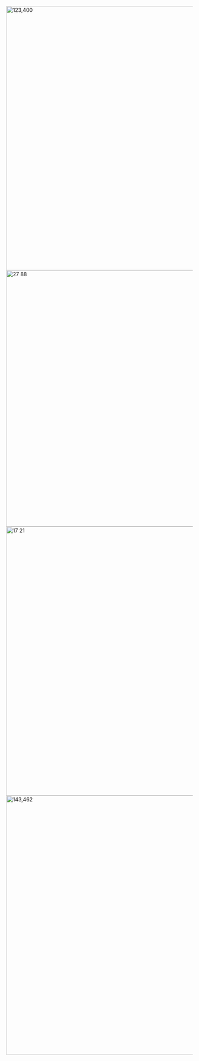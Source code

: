 <img width="901" height="713" alt="123,400" src="https://github.com/user-attachments/assets/bda13d42-1768-43bd-91ad-48a936152882" />
<img width="901" height="692" alt="27   88" src="https://github.com/user-attachments/assets/ab756b03-aac2-4d0a-8c21-724d27b54fc4" />
<img width="902" height="726" alt="17   21" src="https://github.com/user-attachments/assets/8bdec427-3706-4a05-9443-2ec007321db4" />
<img width="880" height="700" alt="143,462" src="https://github.com/user-attachments/assets/6cac0f5a-0416-4aa2-90c6-bd9d61c9fb31" />
